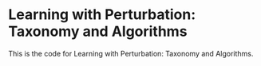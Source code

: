 # Learning with Perturbation: Taxonomy and Algorithms
This is the code for Learning with Perturbation: Taxonomy and Algorithms.
